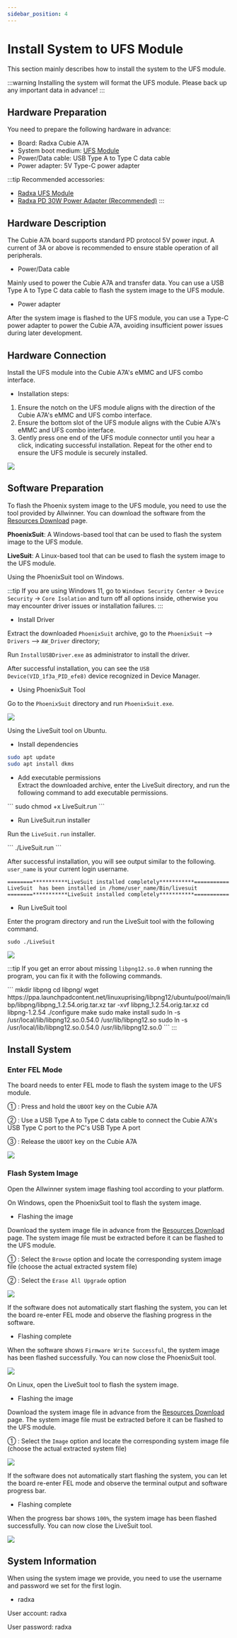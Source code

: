 ```yaml
---
sidebar_position: 4
---
```


# Install System to UFS Module

This section mainly describes how to install the system to the UFS module.

:::warning
Installing the system will format the UFS module. Please back up any important data in advance!
:::

## Hardware Preparation

You need to prepare the following hardware in advance:

- Board: Radxa Cubie A7A
- System boot medium: [UFS Module](https://radxa.com/products/accessories/ufs-module)
- Power/Data cable: USB Type A to Type C data cable
- Power adapter: 5V Type-C power adapter

:::tip
Recommended accessories:

- [Radxa UFS Module](https://radxa.com/products/accessories/ufs-module)
- [Radxa PD 30W Power Adapter (Recommended)](https://radxa.com/products/accessories/power-pd-30w)
  :::

## Hardware Description

The Cubie A7A board supports standard PD protocol 5V power input. A current of 3A or above is recommended to ensure stable operation of all peripherals.

- Power/Data cable

Mainly used to power the Cubie A7A and transfer data. You can use a USB Type A to Type C data cable to flash the system image to the UFS module.

- Power adapter

After the system image is flashed to the UFS module, you can use a Type-C power adapter to power the Cubie A7A, avoiding insufficient power issues during later development.

## Hardware Connection

Install the UFS module into the Cubie A7A's eMMC and UFS combo interface.

- Installation steps:

1. Ensure the notch on the UFS module aligns with the direction of the Cubie A7A's eMMC and UFS combo interface.
2. Ensure the bottom slot of the UFS module aligns with the Cubie A7A's eMMC and UFS combo interface.
3. Gently press one end of the UFS module connector until you hear a click, indicating successful installation. Repeat for the other end to ensure the UFS module is securely installed.

<div style={{textAlign: 'center'}}>
  <img src="/img/cubie/a7a/a7a-ufs.webp" style={{width: '100%', maxWidth: '1200px'}} />
</div>

## Software Preparation

To flash the Phoenix system image to the UFS module, you need to use the tool provided by Allwinner. You can download the software from the [Resources Download](../../../download) page.

**PhoenixSuit**: A Windows-based tool that can be used to flash the system image to the UFS module.

**LiveSuit**: A Linux-based tool that can be used to flash the system image to the UFS module.

<Tabs queryString="platform">

<TabItem value="Windows">

Using the PhoenixSuit tool on Windows.

:::tip
If you are using Windows 11, go to `Windows Security Center` → `Device Security` → `Core Isolation` and turn off all options inside, otherwise you may encounter driver issues or installation failures.
:::

- Install Driver

Extract the downloaded `PhoenixSuit` archive, go to the `PhoenixSuit` --> `Drivers` --> `AW_Driver` directory;

Run `InstallUSBDriver.exe` as administrator to install the driver.

After successful installation, you can see the `USB Device(VID_1f3a_PID_efe8)` device recognized in Device Manager.

- Using PhoenixSuit Tool

Go to the `PhoenixSuit` directory and run `PhoenixSuit.exe`.

<div style={{textAlign: 'center'}}>
  <img src="/img/cubie/a7a/a7a-phoenixsuit-windows-1.webp" style={{width: '80%', maxWidth: '1200px'}} />
</div>

</TabItem>

<TabItem value="Linux">

Using the LiveSuit tool on Ubuntu.

- Install dependencies

```bash
sudo apt update
sudo apt install dkms
```

- Add executable permissions  
  Extract the downloaded archive, enter the LiveSuit directory, and run the following command to add executable permissions.

<NewCodeBlock tip="Host-Linux$" type="host">
```
sudo chmod +x LiveSuit.run
```
</NewCodeBlock>

- Run LiveSuit.run installer

Run the `LiveSuit.run` installer.

<NewCodeBlock tip="Host-Linux$" type="host">
```
./LiveSuit.run
```
</NewCodeBlock>

After successful installation, you will see output similar to the following. `user_name` is your current login username.

```
========***********LiveSuit installed completely***********===========
LiveSuit  has been installed in /home/user_name/Bin/livesuit
========***********LiveSuit installed completely***********===========
```

- Run LiveSuit tool

Enter the program directory and run the LiveSuit tool with the following command.
<NewCodeBlock tip="Host-Linux$" type="host">

```
sudo ./LiveSuit
```

</NewCodeBlock>

<div style={{textAlign: 'center'}}>
  <img src="/img/cubie/a7a/a7a-livesuit-linux-1.webp" style={{width: '80%', maxWidth: '1200px'}} />
</div>

:::tip
If you get an error about missing `libpng12.so.0` when running the program, you can fix it with the following commands.

<NewCodeBlock tip="Host-Linux$" type="host">
```
mkdir libpng
cd libpng/
wget https://ppa.launchpadcontent.net/linuxuprising/libpng12/ubuntu/pool/main/libp/libpng/libpng_1.2.54.orig.tar.xz
tar -xvf libpng_1.2.54.orig.tar.xz
cd libpng-1.2.54
./configure
make
sudo make install
sudo ln -s /usr/local/lib/libpng12.so.0.54.0 /usr/lib/libpng12.so
sudo ln -s /usr/local/lib/libpng12.so.0.54.0 /usr/lib/libpng12.so.0
```
</NewCodeBlock>
:::

</TabItem>

</Tabs>

## Install System

### Enter FEL Mode

The board needs to enter FEL mode to flash the system image to the UFS module.

① : Press and hold the `UBOOT` key on the Cubie A7A

② : Use a USB Type A to Type C data cable to connect the Cubie A7A's USB Type C port to the PC's USB Type A port

③ : Release the `UBOOT` key on the Cubie A7A

<div style={{textAlign: 'center'}}>
  <img src="/img/cubie/a7a/a7a-write-mode.webp" style={{width: '100%', maxWidth: '1200px'}} />
</div>

### Flash System Image

Open the Allwinner system image flashing tool according to your platform.

<Tabs queryString="platform">

<TabItem value="Windows">

On Windows, open the PhoenixSuit tool to flash the system image.

- Flashing the image

Download the system image file in advance from the [Resources Download](../../../download) page. The system image file must be extracted before it can be flashed to the UFS module.

① : Select the `Browse` option and locate the corresponding system image file (choose the actual extracted system file)

② : Select the `Erase All Upgrade` option

<div style={{textAlign: 'center'}}>
  <img src="/en/img/cubie/a7a/a7a-phoenixsuit-windows-2.webp" style={{width: '80%', maxWidth: '1200px'}} />
</div>

If the software does not automatically start flashing the system, you can let the board re-enter FEL mode and observe the flashing progress in the software.

- Flashing complete

When the software shows `Firmware Write Successful`, the system image has been flashed successfully. You can now close the PhoenixSuit tool.

<div style={{textAlign: 'center'}}>
  <img src="/en/img/cubie/a7a/a7a-phoenixsuit-windows-3.webp" style={{width: '80%', maxWidth: '1200px'}} />
</div>
</TabItem>

<TabItem value="Linux">

On Linux, open the LiveSuit tool to flash the system image.

- Flashing the image

Download the system image file in advance from the [Resources Download](../../../download) page. The system image file must be extracted before it can be flashed to the UFS module.

① : Select the `Image` option and locate the corresponding system image file (choose the actual extracted system file)

<div style={{textAlign: 'center'}}>
  <img src="/en/img/cubie/a7a/a7a-livesuit-linux-2.webp" style={{width: '80%', maxWidth: '1200px'}} />
</div>

If the software does not automatically start flashing the system, you can let the board re-enter FEL mode and observe the terminal output and software progress bar.

- Flashing complete

When the progress bar shows `100%`, the system image has been flashed successfully. You can now close the LiveSuit tool.

<div style={{textAlign: 'center'}}>
  <img src="/en/img/cubie/a7a/a7a-livesuit-linux-3.webp" style={{width: '80%', maxWidth: '1200px'}} />
</div>

</TabItem>

</Tabs>

## System Information

When using the system image we provide, you need to use the username and password we set for the first login.

- radxa

User account: radxa

User password: radxa
